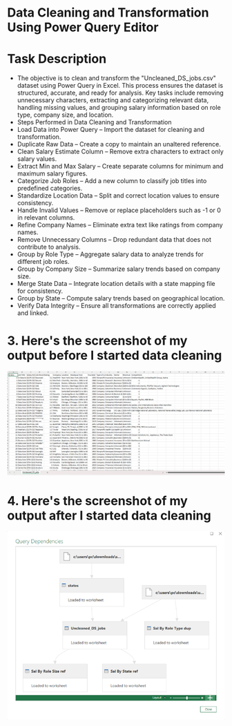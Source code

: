 # Data Cleaning and Transformation Using Power Query Editor

# Task Description

- The objective is to clean and transform the "Uncleaned_DS_jobs.csv" dataset using Power Query in Excel. This process ensures the dataset is structured, accurate, and ready for analysis. Key tasks include removing unnecessary characters, extracting and categorizing relevant data, handling missing values, and grouping salary information based on role type, company size, and location.
- Steps Performed in Data Cleaning and Transformation
- Load Data into Power Query – Import the dataset for cleaning and transformation.
- Duplicate Raw Data – Create a copy to maintain an unaltered reference.
- Clean Salary Estimate Column – Remove extra characters to extract only salary values.
- Extract Min and Max Salary – Create separate columns for minimum and maximum salary figures.
- Categorize Job Roles – Add a new column to classify job titles into predefined categories.
- Standardize Location Data – Split and correct location values to ensure consistency.
- Handle Invalid Values – Remove or replace placeholders such as -1 or 0 in relevant columns.
- Refine Company Names – Eliminate extra text like ratings from company names.
- Remove Unnecessary Columns – Drop redundant data that does not contribute to analysis.
- Group by Role Type – Aggregate salary data to analyze trends for different job roles.
- Group by Company Size – Summarize salary trends based on company size.
- Merge State Data – Integrate location details with a state mapping file for consistency.
- Group by State – Compute salary trends based on geographical location.
- Verify Data Integrity – Ensure all transformations are correctly applied and linked.

# 3. Here's the screenshot of my output before I started data cleaning
![screenshot](../Midterm%20Task%202/PNG2.png)

# 4. Here's the screenshot of my output after I started data cleaning
![screenshot](Midterm%20Task%202/images/PP1.png)
